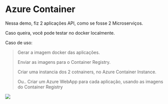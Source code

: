 # Azure Container

Nessa demo, fiz 2 aplicações API, como se fosse 2 Microserviços. 

Caso queira, você pode testar no docker localmente.

Caso de uso:

> Gerar a imagem docker das aplicações.
> 
> Enviar as imagens para o Container Registry.
> 
> Criar uma instancia dos 2 cotnainers, no Azure Container Instance.
> 
> Ou.. Criar um Azure WebApp para cada aplicação, usando as imagens do Container Registry

<img src="https://azuredays.com/wp-content/uploads/2020/11/55cef-azure-container-instances.png"  />
